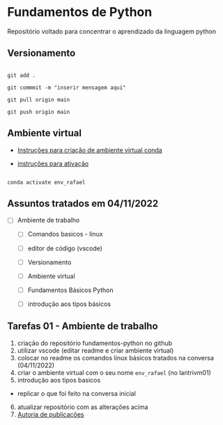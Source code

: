 # Fundamentos de Python


Repositório voltado para concentrar o aprendizado da linguagem python

## Versionamento

```

git add .

git commmit -m "inserir mensagem aqui"

git pull origin main

git push origin main

```
## Ambiente virtual

- [Instruções para criação de ambiente virtual conda](https://labriunesp.org/docs/projetos/ensino/ambiente/conda#instru%C3%A7%C3%B5es-para-primeira-utiliza%C3%A7%C3%A3o)

- [instruções para ativação](https://labriunesp.org/docs/projetos/ensino/ambiente/conda#ativa%C3%A7%C3%A3o-do-ambiente-virtual)

```

conda activate env_rafael 

```


## Assuntos tratados em 04/11/2022

- [ ] Ambiente de trabalho
  - [ ] Comandos basicos - linux
  - [ ] editor de código (vscode)
  - [ ] Versionamento
  - [ ] Ambiente virtual

  - [ ] Fundamentos Básicos Python
   - [ ] introdução aos tipos básicos


## Tarefas 01 - Ambiente de trabalho

1. criação do repositório fundamentos-python no github
2. utilizar vscode (editar readme e criar ambiente virtual)
3. colocar no readme os comandos linux básicos tratados na conversa (04/11/2022)
4. criar o ambiente virtual com o seu nome `env_rafael` (no lantrivm01)
5. introdução aos tipos basicos
  - replicar o que foi feito na conversa inicial
6. atualizar repositório com as alterações acima
7. [Autoria de publicações](https://labriunesp.org/docs/projetos/sistemas/cadernos/proximos)
